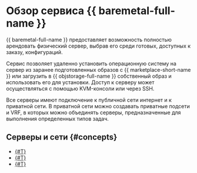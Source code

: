 # Обзор сервиса {{ baremetal-full-name }}

{{ baremetal-full-name }} предоставляет возможность полностью арендовать физический сервер, выбрав его среди готовых, доступных к заказу, конфигураций.

Сервис позволяет удаленно установить операционную систему на сервер из заранее подготовленных образов c {{ marketplace-short-name }} или загрузить в {{ objstorage-full-name }} собственный образ и использовать его для установки. Доступ к серверу может осуществляться с помощью KVM-консоли или через SSH.

Все серверы имеют подключение к публичной сети интернет и к приватной сети. В приватной сети можно создавать приватные подсети и VRF, в которых можно объединять серверы, предназначенные для выполнения определенных типов задач.

## Серверы и сети {#concepts}

* [{#T}](./servers.md)
* [{#T}](./server-configurations.md)
* [{#T}](./network.md)
